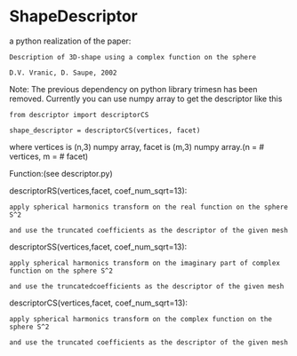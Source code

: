 # ShapeDescriptor

a python realization of the paper:

	Description of 3D-shape using a complex function on the sphere

	D.V. Vranic, D. Saupe, 2002

Note: The previous dependency on python library trimesn has been removed. Currently you can use numpy array to get the descriptor like this

	from descriptor import descriptorCS
	
	shape_descriptor = descriptorCS(vertices, facet)
	
where vertices is (n,3) numpy array, facet is (m,3) numpy array.(n = # vertices, m = # facet) 
  
Function:(see descriptor.py)

  descriptorRS(vertices,facet, coef_num_sqrt=13):
  
    apply spherical harmonics transform on the real function on the sphere S^2
    
    and use the truncated coefficients as the descriptor of the given mesh
    
  descriptorSS(vertices,facet, coef_num_sqrt=13):
  
    apply spherical harmonics transform on the imaginary part of complex function on the sphere S^2
    
    and use the truncatedcoefficients as the descriptor of the given mesh
    
  descriptorCS(vertices,facet, coef_num_sqrt=13):
  
    apply spherical harmonics transform on the complex function on the sphere S^2
    
    and use the truncated coefficients as the descriptor of the given mesh
